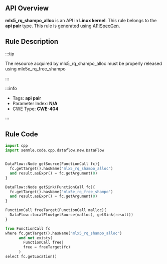 ---
---


## API Overview
**mlx5_rq_shampo_alloc** is an API in **Linux kernel**. This rule belongs to the **api pair** type. This rule is generated using [APISpecGen](../../tools/APISpecGen).
## Rule Description

:::tip

The resource acquired by mlx5_rq_shampo_alloc must be properly released using mlx5e_rq_free_shampo

:::

:::info

- Tags: **api pair**
- Parameter Index: **N/A**
- CWE Type: **CWE-404**

:::

## Rule Code
```python
import cpp
import semmle.code.cpp.dataflow.new.DataFlow


DataFlow::Node getSource(FunctionCall fc){
  fc.getTarget().hasName("mlx5_rq_shampo_alloc")
  and result.asExpr() = fc.getArgument(0)
}

DataFlow::Node getSink(FunctionCall fc){
  fc.getTarget().hasName("mlx5e_rq_free_shampo")
  and result.asExpr() = fc.getArgument(0)
}

FunctionCall freeTarget(FunctionCall malloc){
  DataFlow::localFlow(getSource(malloc), getSink(result))
}

from FunctionCall fc
where fc.getTarget().hasName("mlx5_rq_shampo_alloc")
      and not exists(
        FunctionCall free| 
        free = freeTarget(fc)
      )
select fc.getLocation()

    
```